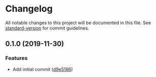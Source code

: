 # Changelog

All notable changes to this project will be documented in this file. See [standard-version](https://github.com/conventional-changelog/standard-version) for commit guidelines.

## 0.1.0 (2019-11-30)


### Features

* Add initial commit ([d9e5186](https://github.com///commit/d9e5186))
